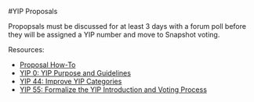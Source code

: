 #YIP Proposals

Propopsals must be discussed for at least 3 days with a forum poll before they will be assigned a YIP number and move to Snapshot voting.

Resources:
- [Proposal How-To](https://gov.yearn.finance/t/proposal-how-to/106)
- [YIP 0: YIP Purpose and Guidelines](https://yips.yearn.finance/YIPS/yip-0)
- [YIP 44: Improve YIP Categories](https://yips.yearn.finance/YIPS/yip-44)
- [YIP 55: Formalize the YIP Introduction and Voting Process](https://gov.yearn.finance/t/yip-55-formalize-the-yip-process/7959)

